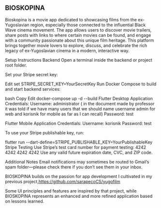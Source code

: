 ## BIOSKOPINA
Bioskopina is a movie app dedicated to showcasing films from the ex-Yugoslavian region, especially those connected to the influential Black Wave cinema movement. The app allows users to discover movie trailers, share posts with links to where certain movies can be found, and engage with a community passionate about this unique film heritage.
This platform brings together movie lovers to explore, discuss, and celebrate the rich legacy of ex-Yugoslavian cinema in a modern, interactive way.


Setup Instructions
Backend
Open a terminal inside the backend or project root folder.

Set your Stripe secret key:

Edit
set STRIPE_SECRET_KEY=YourSecretKey
Run Docker Compose to build and start backend services:

bash
Copy
Edit
docker-compose up -d --build
Flutter Desktop Application
Credentials:
Username: administrator ( in the document made by professor it was told if we have many users that we should name username admin for web and korisnik for mobile as far as I can recall)
Password: test


Flutter Mobile Application
Credentials:
Username: korisnik
Password: test


To use your Stripe publishable key, run:


flutter run --dart-define=STRIPE_PUBLISHABLE_KEY=YourPublishableKey
Stripe Testing
Use Stripe’s test card number for payment testing:
4242 4242 4242 4242
Use any valid future expiration date, CVC, and ZIP code.

Additional Notes
Email notifications may sometimes be routed to Gmail’s spam folder—please check there if you don’t see them in your inbox.

BIOSKOPINA builds on the passion for app development I cultivated in my previous project,https://github.com/sarapecoCS/yugofilm

Some UI principles and features are inspired by that project, while BIOSKOPINA represents an enhanced and more refined application based on lessons learned.

